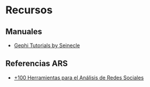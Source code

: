 # Recursos

## Manuales

* [Gephi Tutorials by Seinecle](https://seinecle.github.io/gephi-tutorials/)

## Referencias ARS

* [+100 Herramientas para el Análisis de Redes Sociales](http://www.k-government.com/2016/06/28/100-herramientas-analisis-redes-sna-ars/)



